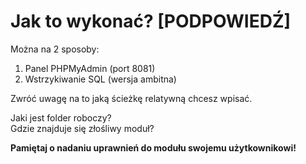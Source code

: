 # Jak to wykonać? [PODPOWIEDŹ]

Można na 2 sposoby:

1. Panel PHPMyAdmin (port 8081)
2. Wstrzykiwanie SQL (wersja ambitna)

Zwróć uwagę na to jaką ścieżkę relatywną chcesz wpisać.

Jaki jest folder roboczy? \
Gdzie znajduje się złośliwy moduł?

**Pamiętaj o nadaniu uprawnień do modułu swojemu użytkownikowi!**
